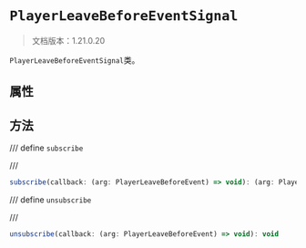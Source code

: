 # `PlayerLeaveBeforeEventSignal`

> 文档版本：1.21.0.20

`PlayerLeaveBeforeEventSignal`类。

## 属性

## 方法

/// define
`subscribe`


///

```js
subscribe(callback: (arg: PlayerLeaveBeforeEvent) => void): (arg: PlayerLeaveBeforeEvent) => void
```


/// define
`unsubscribe`


///

```js
unsubscribe(callback: (arg: PlayerLeaveBeforeEvent) => void): void
```

